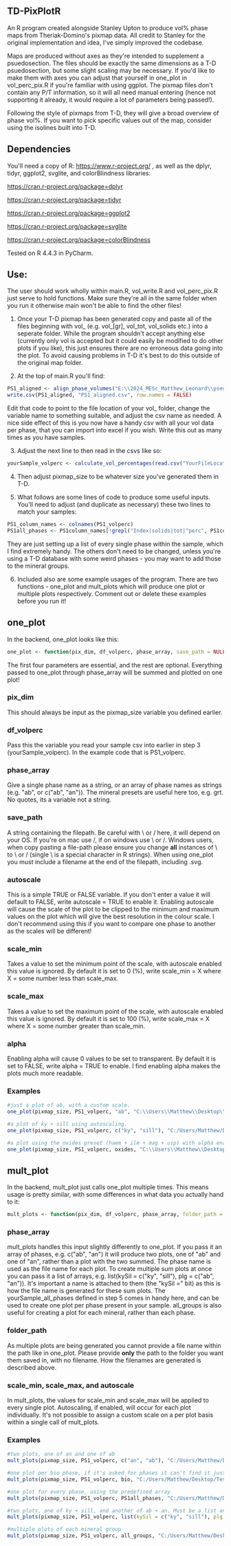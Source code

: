 ## TD-PixPlotR
An R program created alongside Stanley Upton to produce vol% phase maps from Theriak-Domino's pixmap data. All credit to Stanley for the original implementation and idea, I've simply improved the codebase.

Maps are produced without axes as they're intended to supplement a psuedosection. The files should be exactly the same dimensions as a T-D psuedosection, but some slight scaling may be necessary. If you'd like to make them with axes you can adjust that yourself in one_plot in vol_perc_pix.R if you're familiar with using ggplot. The pixmap files don't contain any P/T information, so it will all need manual entering (hence not supporting it already, it would require a lot of parameters being passed!).

Following the style of pixmaps from T-D, they will give a broad overview of phase vol%. If you want to pick specific values out of the map, consider using the isolines built into T-D. 

## Dependencies
You'll need a copy of R: https://www.r-project.org/ , as well as the dplyr, tidyr, ggplot2, svglite, and colorBlindness libraries:

https://cran.r-project.org/package=dplyr

https://cran.r-project.org/package=tidyr

https://cran.r-project.org/package=ggplot2

https://cran.r-project.org/package=svglite

https://cran.r-project.org/package=colorBlindness

Tested on R 4.4.3 in PyCharm.

## Use:
The user should work wholly within main.R, vol_write.R and vol_perc_pix.R just serve to hold functions. Make sure they're all in the same folder when you run it otherwise main won't be able to find the other files!

1. Once your T-D pixmap has been generated copy and paste all of the files beginning with vol_ (e.g. vol_[gr], vol_tot, vol_solids etc.) into a seperate folder. While the program shouldn't accept anything else (currently only vol is accepted but it could easily be modified to do other plots if you like), this just ensures there are no erroneous data going into the plot. To avoid causing problems in T-D it's best to do this outside of the original map folder.
  
2. At the top of main.R you'll find:

```r
PS1_aligned <- align_phase_volumes("E:\\2024_MESc_Matthew_Leonard\\pseudosections\\PS1\\_DomMap100\\vol")
write.csv(PS1_aligned, "PS1_aligned.csv", row.names = FALSE)
```

  Edit that code to point to the file location of your vol_ folder, change the variable name to something suitable, and adjust the csv name as needed. A nice side effect of this is you now have a handy csv        with all your vol data per phase, that you can import into excel if you wish. Write this out as many times as you have samples.

3. Adjust the next line to then read in the csvs like so:

```r
yourSample_volperc <- calculate_vol_percentages(read.csv("YourFileLocation"))
```

4. Then adjust pixmap_size to be whatever size you've generated them in T-D.
  
5. What follows are some lines of code to produce some useful inputs. You'll need to adjust (and duplicate as necessary) these two lines to match your samples:

```r
PS1_column_names <- colnames(PS1_volperc)
PS1all_phases <- PS1column_names[!grepl("Index|solids|tot|^perc", PS1column_names)]
```

  They are just setting up a list of every single phase within the sample, which I find extremely handy. The others don't need to be changed, unless you're using a T-D database with some weird phases -            you may want to add those to the mineral groups.

6. Included also are some example usages of the program. There are two functions - one_plot and mult_plots which will produce one plot or multiple plots respectively. Comment out or delete these examples before you run it!

## one_plot
In the backend, one_plot looks like this:
```r
one_plot <- function(pix_dim, df_volperc, phase_array, save_path = NULL, autoscale = FALSE, scale_min = 0, scale_max = 100, alpha = FALSE)
```
The first four parameters are essential, and the rest are optional. Everything passed to one_plot through phase_array will be summed and plotted on one plot! 
### pix_dim
This should always be input as the pixmap_size variable you defined earlier.
### df_volperc
Pass this the variable you read your sample csv into earlier in step 3 (yourSample_volperc). In the example code that is PS1_volperc.
### phase_array
Give a single phase name as a string, or an array of phase names as strings (e.g. "ab", or c("ab", "an")). The mineral presets are useful here too, e.g. grt. No quotes, its a variable not a string.
### save_path
A string containing the filepath. Be careful with \\ or / here, it will depend on your OS. If you're on mac use /, if on windows use \\ or /. Windows users, when copy pasting a file-path please ensure you change **all** instances of \ to \\ or / (single \ is a special character in R strings). When using one_plot you must include a filename at the end of the filepath, including .svg.
### autoscale
This is a simple TRUE or FALSE variable. If you don't enter a value it will default to FALSE, write autoscale = TRUE to enable it. Enabling autoscale will cause the scale of the plot to be clipped to the minimum and maximum values on the plot which will give the best resolution in the colour scale. I don't recommend using this if you want to compare one phase to another as the scales will be different!
### scale_min
Takes a value to set the minimum point of the scale, with autoscale enabled this value is ignored. By default it is set to 0 (%), write scale_min = X where X = some number less than scale_max.
### scale_max
Takes a value to set the maximum point of the scale, with autoscale enabled this value is ignored. By default it is set to 100 (%), write scale_max = X where X = some number greater than scale_min.
### alpha
Enabling alpha will cause 0 values to be set to transparent. By default it is set to FALSE, write alpha = TRUE to enable. I find enabling alpha makes the plots much more readable.

### Examples
```r
#just a plot of ab, with a custom scale.
one_plot(pixmap_size, PS1_volperc, "ab", "C:\\Users\\Matthew\\Desktop\\TestFolder\\ab_plot.svg", scaleMin = 10, scaleMax = 90)

#a plot of ky + sill using autoscaling.
one_plot(pixmap_size, PS1_volperc, c("ky", "sill"), "C:/Users/Matthew/Desktop/TestFolder/ky_sill_plot.svg", autoscale = TRUE)

#a plot using the oxides preset (haem + ilm + mag + usp) with alpha enabled.
one_plot(pixmap_size, PS1_volperc, oxides, "C:\\Users\\Matthew\\Desktop\\TestFolder\\oxides_plot.svg", autoscale = TRUE, alpha = TRUE)
```

## mult_plot
In the backend, mult_plot just calls one_plot multiple times. This means usage is pretty similar, with some differences in what data you actually hand to it:
```r
mult_plots <- function(pix_dim, df_volperc, phase_array, folder_path = NULL, autoscale = FALSE, scale_min = 0, scale_max = 100, alpha = FALSE)
```
### phase_array
mult_plots handles this input slightly differently to one_plot. If you pass it an array of phases, e.g. c("ab", "an") it will produce two plots, one of "ab" and one of "an", rather than a plot with the two summed. The phase name is used as the file name for each plot. To create multiple sum plots at once you can pass it a list of arrays, e.g. list(kySil = c("ky", "sill"), plg = c("ab", "an")). It's important a name is attached to them (the "kySil =" bit) as this is how the file name is generated for these sum plots. The yourSample_all_phases defined in step 5 comes in handy here, and can be used to create one plot per phase present in your sample. all_groups is also useful for creating a plot for each mineral, rather than each phase.
### folder_path
As multiple plots are being generated you cannot provide a file name within the path like in one_plot. Please provide **only** the path to the folder you want them saved in, with no filename. How the filenames are generated is described above.
### scale_min, scale_max, and autoscale
In mult_plots, the values for scale_min and scale_max will be applied to every single plot. Autoscaling, if enabled, will occur for each plot individually. It's not possible to assign a custom scale on a per plot basis within a single call of mult_plots.

### Examples
```r
#two plots, one of an and one of ab
mult_plots(pixmap_size, PS1_volperc, c("an", "ab"), "C:/Users/Matthew/Desktop/TestFolder/mults", autoscale = TRUE, alpha = TRUE)

#one plot per bio phase, if it's asked for phases it can't find it just won't plot them.
mult_plots(pixmap_size, PS1_volperc, bio, "C:/Users/Matthew/Desktop/TestFolder/mults")

#one plot for every phase, using the predefined array
mult_plots(pixmap_size, PS1_volperc, PS1all_phases, "C:/Users/Matthew/Desktop/TestFolder/all phases")

#two plots, one of ky + sill, and another of ab + an. Must be a list and must be named. Name will be used as filename.
mult_plots(pixmap_size, PS1_volperc, list(kySil = c("ky", "sill"), plg = c("ab", "an")), "C:/Users/Matthew/Desktop/TestFolder/sums", scale_min = 0, scale_max = 70, alpha = TRUE)

#multiple plots of each mineral group
mult_plots(pixmap_size, PS1_volperc, all_groups, "C:/Users/Matthew/Desktop/TestFolder/sums", autoscale = TRUE)
```
